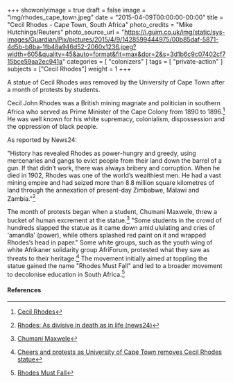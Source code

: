 +++
showonlyimage = true
draft = false
image = "img/rhodes_cape_town.jpeg"
date = "2015-04-09T00:00:00-00:00"
title = "Cecil Rhodes - Cape Town, South Africa"
photo_credits = "Mike Hutchings/Reuters"
photo_source_url = "https://i.guim.co.uk/img/static/sys-images/Guardian/Pix/pictures/2015/4/9/1428599444975/00b85daf-5871-4d5b-b8ba-1fb48a946d52-2060x1236.jpeg?width=605&quality=45&auto=format&fit=max&dpr=2&s=3d1b6c9c07402cf715bce59aa2ec941a"
categories = [ "colonizers" ]
tags = [ "private-action" ]
subjects = ["Cecil Rhodes"]
weight = 1
+++

A statue of Cecil Rhodes was removed by the University of Cape Town after a month of protests by students.

<!--more-->

Cecil John Rhodes was a British mining magnate and politician in southern Africa who served as Prime Minister of the Cape Colony from 1890 to 1896.[^1] He was well known for his white supremacy, colonialism, dispossession and the oppression of black people. 

As reported by News24: 

"History has revealed Rhodes as power-hungry and greedy, using mercenaries and gangs to evict people from their land down the barrel of a gun. If that didn’t work, there was always bribery and corruption. When he died in 1902, Rhodes was one of the world’s wealthiest men. He had a vast mining empire and had seized more than 8.8 million square kilometres of land through the annexation of present-day Zimbabwe, Malawi and Zambia."[^2]

The month of protests began when a student, Chumani Maxwele, threw a bucket of human excrement at the statue.[^3] "Some students in the crowd of hundreds slapped the statue as it came down amid ululating and cries of 'amandla' (power), while others splashed red paint on it and wrapped Rhodes’s head in paper." Some white groups, such as the youth wing of white Afrikaner solidarity group AfriForum, protested what they saw as threats to their heritage.[^4] The movement initially aimed at toppling the statue gained the name "Rhodes Must Fall" and led to a broader movement to decolonise education in South Africa.[^5]



#### References

[^1]: [Cecil Rhodes](https://en.wikipedia.org/wiki/Cecil_Rhodes)
[^2]: [Rhodes: As divisive in death as in life (news24)](https://www.news24.com/News24/Cecil-John-Rhodes-As-divisive-in-death-as-in-life-20150322)
[^3]: [Chumani Maxwele](https://en.wikipedia.org/wiki/Chumani_Maxwele)
[^4]: [Cheers and protests as University of Cape Town removes Cecil Rhodes statue](https://www.theguardian.com/world/2015/apr/09/university-cape-town-removes-statue-cecil-rhodes-celebration-afrikaner-protest)
[^5]: [Rhodes Must Fall](https://en.wikipedia.org/wiki/Rhodes_Must_Fall)
